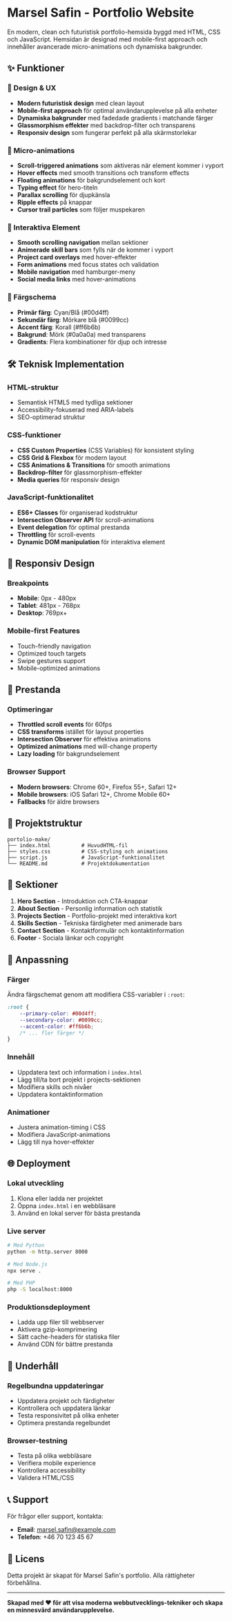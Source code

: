 # Marsel Safin - Portfolio Website

En modern, clean och futuristisk portfolio-hemsida byggd med HTML, CSS och JavaScript. Hemsidan är designad med mobile-first approach och innehåller avancerade micro-animations och dynamiska bakgrunder.

## ✨ Funktioner

### 🎨 Design & UX
- **Modern futuristisk design** med clean layout
- **Mobile-first approach** för optimal användarupplevelse på alla enheter
- **Dynamiska bakgrunder** med fadedade gradients i matchande färger
- **Glassmorphism effekter** med backdrop-filter och transparens
- **Responsiv design** som fungerar perfekt på alla skärmstorlekar

### 🚀 Micro-animations
- **Scroll-triggered animations** som aktiveras när element kommer i vyport
- **Hover effects** med smooth transitions och transform effects
- **Floating animations** för bakgrundselement och kort
- **Typing effect** för hero-titeln
- **Parallax scrolling** för djupkänsla
- **Ripple effects** på knappar
- **Cursor trail particles** som följer muspekaren

### 🎯 Interaktiva Element
- **Smooth scrolling navigation** mellan sektioner
- **Animerade skill bars** som fylls när de kommer i vyport
- **Project card overlays** med hover-effekter
- **Form animations** med focus states och validation
- **Mobile navigation** med hamburger-meny
- **Social media links** med hover-animations

### 🌈 Färgschema
- **Primär färg**: Cyan/Blå (#00d4ff)
- **Sekundär färg**: Mörkare blå (#0099cc)
- **Accent färg**: Korall (#ff6b6b)
- **Bakgrund**: Mörk (#0a0a0a) med transparens
- **Gradients**: Flera kombinationer för djup och intresse

## 🛠️ Teknisk Implementation

### HTML-struktur
- Semantisk HTML5 med tydliga sektioner
- Accessibility-fokuserad med ARIA-labels
- SEO-optimerad struktur

### CSS-funktioner
- **CSS Custom Properties** (CSS Variables) för konsistent styling
- **CSS Grid & Flexbox** för modern layout
- **CSS Animations & Transitions** för smooth animations
- **Backdrop-filter** för glassmorphism-effekter
- **Media queries** för responsiv design

### JavaScript-funktionalitet
- **ES6+ Classes** för organiserad kodstruktur
- **Intersection Observer API** för scroll-animations
- **Event delegation** för optimal prestanda
- **Throttling** för scroll-events
- **Dynamic DOM manipulation** för interaktiva element

## 📱 Responsiv Design

### Breakpoints
- **Mobile**: 0px - 480px
- **Tablet**: 481px - 768px
- **Desktop**: 769px+

### Mobile-first Features
- Touch-friendly navigation
- Optimized touch targets
- Swipe gestures support
- Mobile-optimized animations

## 🚀 Prestanda

### Optimeringar
- **Throttled scroll events** för 60fps
- **CSS transforms** istället för layout properties
- **Intersection Observer** för effektiva animations
- **Optimized animations** med will-change property
- **Lazy loading** för bakgrundselement

### Browser Support
- **Modern browsers**: Chrome 60+, Firefox 55+, Safari 12+
- **Mobile browsers**: iOS Safari 12+, Chrome Mobile 60+
- **Fallbacks** för äldre browsers

## 📁 Projektstruktur

```
portolio-make/
├── index.html          # HuvudHTML-fil
├── styles.css          # CSS-styling och animations
├── script.js           # JavaScript-funktionalitet
└── README.md           # Projektdokumentation
```

## 🎯 Sektioner

1. **Hero Section** - Introduktion och CTA-knappar
2. **About Section** - Personlig information och statistik
3. **Projects Section** - Portfolio-projekt med interaktiva kort
4. **Skills Section** - Tekniska färdigheter med animerade bars
5. **Contact Section** - Kontaktformulär och kontaktinformation
6. **Footer** - Sociala länkar och copyright

## 🎨 Anpassning

### Färger
Ändra färgschemat genom att modifiera CSS-variabler i `:root`:

```css
:root {
    --primary-color: #00d4ff;
    --secondary-color: #0099cc;
    --accent-color: #ff6b6b;
    /* ... fler färger */
}
```

### Innehåll
- Uppdatera text och information i `index.html`
- Lägg till/ta bort projekt i projects-sektionen
- Modifiera skills och nivåer
- Uppdatera kontaktinformation

### Animationer
- Justera animation-timing i CSS
- Modifiera JavaScript-animations
- Lägg till nya hover-effekter

## 🌐 Deployment

### Lokal utveckling
1. Klona eller ladda ner projektet
2. Öppna `index.html` i en webbläsare
3. Använd en lokal server för bästa prestanda

### Live server
```bash
# Med Python
python -m http.server 8000

# Med Node.js
npx serve .

# Med PHP
php -S localhost:8000
```

### Produktionsdeployment
- Ladda upp filer till webbserver
- Aktivera gzip-komprimering
- Sätt cache-headers för statiska filer
- Använd CDN för bättre prestanda

## 🔧 Underhåll

### Regelbundna uppdateringar
- Uppdatera projekt och färdigheter
- Kontrollera och uppdatera länkar
- Testa responsivitet på olika enheter
- Optimera prestanda regelbundet

### Browser-testning
- Testa på olika webbläsare
- Verifiera mobile experience
- Kontrollera accessibility
- Validera HTML/CSS

## 📞 Support

För frågor eller support, kontakta:
- **Email**: marsel.safin@example.com
- **Telefon**: +46 70 123 45 67

## 📄 Licens

Detta projekt är skapat för Marsel Safin's portfolio. Alla rättigheter förbehållna.

---

**Skapad med ❤️ för att visa moderna webbutvecklings-tekniker och skapa en minnesvärd användarupplevelse.**
